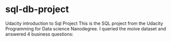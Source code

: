 # sql-db-project
Udacity introduction to Sql Project
This is the SQL project from the Udacity Programming for Data science Nanodegree. 
I queried the moive dataset and answered 4 business questions:
